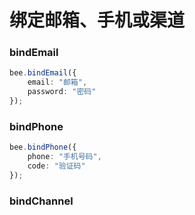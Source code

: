 # 绑定邮箱、手机或渠道

### bindEmail

```typescript
bee.bindEmail({
    email: "邮箱",
    password: "密码"
});
```

### bindPhone

```typescript
bee.bindPhone({
    phone: "手机号码",
    code: "验证码"
});
```

### bindChannel

